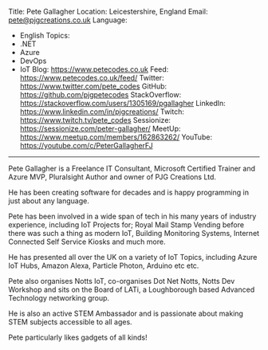 Title: Pete Gallagher
Location: Leicestershire, England
Email: pete@pjgcreations.co.uk
Language:
  - English
Topics:
  - .NET
  - Azure
  - DevOps
  - IoT
Blog: https://www.petecodes.co.uk
Feed: https://www.petecodes.co.uk/feed/
Twitter: https://www.twitter.com/pete_codes
GitHub: https://github.com/pjgpetecodes
StackOverflow: https://stackoverflow.com/users/1305169/pgallagher
LinkedIn: https://www.linkedin.com/in/pjgcreations/
Twitch: https://www.twitch.tv/pete_codes
Sessionize: https://sessionize.com/peter-gallagher/
MeetUp: https://www.meetup.com/members/162863262/
YouTube: https://youtube.com/c/PeterGallagherFJ
---
Pete Gallagher is a Freelance IT Consultant, Microsoft Certified Trainer and Azure MVP, Pluralsight Author and owner of PJG Creations Ltd.

He has been creating software for decades and is happy programming in just about any language.

Pete has been involved in a wide span of tech in his many years of industry experience, including IoT Projects for; Royal Mail Stamp Vending before there was such a thing as modern IoT, Building Monitoring Systems, Internet Connected Self Service Kiosks and much more.

He has presented all over the UK on a variety of IoT Topics, including Azure IoT Hubs, Amazon Alexa, Particle Photon, Arduino etc etc.

Pete also organises​ Notts IoT, co-organises Dot Net Notts, Notts Dev Workshop and sits on the Board of LATi, a Loughborough based Advanced Technology networking group.

He is also an active STEM Ambassador and is passionate about making STEM subjects accessible to all ages.

Pete particularly likes gadgets of all kinds!
